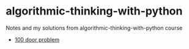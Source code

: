 # algorithmic-thinking-with-python

Notes and my solutions from algorithmic-thinking-with-python course

* [100 door problem](docs/100-door-problem.md)
